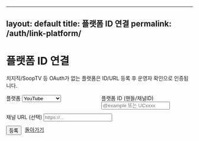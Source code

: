 
---
layout: default
title: 플랫폼 ID 연결
permalink: /auth/link-platform/
---

<div id="auth-area"></div>

<h1>플랫폼 ID 연결</h1>
<p class="badge">치지직/SoopTV 등 OAuth가 없는 플랫폼은 ID/URL 등록 후 운영자 확인으로 인증됩니다.</p>

<form id="link-platform-form" class="tgd-card" onsubmit="return false">
  <div style="display:grid;grid-template-columns:1fr 1fr;gap:10px">
    <div>
      <label>플랫폼</label>
      <select class="input" name="platform" required>
        <option value="youtube">YouTube</option>
        <option value="twitch">Twitch</option>
        <option value="chzzk">치지직(Chzzk)</option>
        <option value="sooptv">SoopTV</option>
      </select>
    </div>
    <div>
      <label>플랫폼 ID (핸들/채널ID)</label>
      <input class="input" name="external_id" placeholder="@example 또는 UCxxxx" required>
    </div>
  </div>
  <div style="margin-top:10px">
    <label>채널 URL (선택)</label>
    <input class="input" name="url" placeholder="https://...">
  </div>
  <div style="display:flex;gap:10px;margin-top:12px">
    <button class="btn primary" type="submit">등록</button>
    <a class="btn" href="/auth/account/">돌아가기</a>
  </div>
</form>

<script src="/assets/js/auth.config.js"></script>
<script type="module" src="/assets/js/auth.js"></script>
